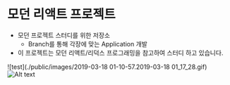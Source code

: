 # 모던 리액트 프로젝트
- 모던 프로젝트 스터디를 위한 저장소
    - Branch를 통해 각장에 맞는 Application 개발
- 이 프로젝트는 모던 리액트/리덕스 프로그래밍을 참고하여 스터디 하고 있습니다.

![test](./public/images/2019-03-18 01-10-57.2019-03-18 01_17_28.gif)
![Alt text](https://monosnap.com/image/Tsr60aeNzQ49bt0ofJ1tZJZPjmTtZz.png)

